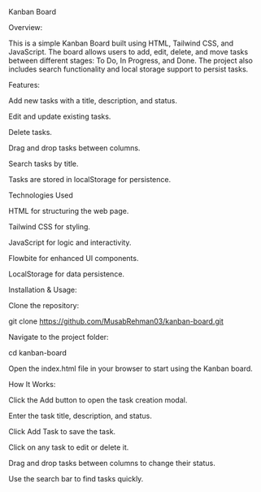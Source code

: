 Kanban Board

Overview:

This is a simple Kanban Board built using HTML, Tailwind CSS, and JavaScript. The board allows users to add, edit, delete, and move tasks between different stages: To Do, In Progress, and Done. The project also includes search functionality and local storage support to persist tasks.

Features:

Add new tasks with a title, description, and status.

Edit and update existing tasks.

Delete tasks.

Drag and drop tasks between columns.

Search tasks by title.

Tasks are stored in localStorage for persistence.

Technologies Used

HTML for structuring the web page.

Tailwind CSS for styling.

JavaScript for logic and interactivity.

Flowbite for enhanced UI components.

LocalStorage for data persistence.

Installation & Usage:

Clone the repository:

git clone https://github.com/MusabRehman03/kanban-board.git

Navigate to the project folder:

cd kanban-board

Open the index.html file in your browser to start using the Kanban board.

How It Works:

Click the Add button to open the task creation modal.

Enter the task title, description, and status.

Click Add Task to save the task.

Click on any task to edit or delete it.

Drag and drop tasks between columns to change their status.

Use the search bar to find tasks quickly.

